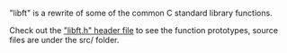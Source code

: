 "libft" is a rewrite of some of the common C standard library functions.

Check out the ["libft.h" header file](https://github.com/oskarikinnunen/libft/blob/53d87cead7ba1df0715b9507576f2910b4911703/libft.h) to see the function prototypes, source files are under the src/ folder.
